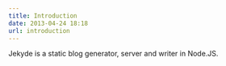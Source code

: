 ```yaml
---
title: Introduction
date: 2013-04-24 18:18
url: introduction
---
```


Jekyde is a static blog generator, server and writer in Node.JS.
